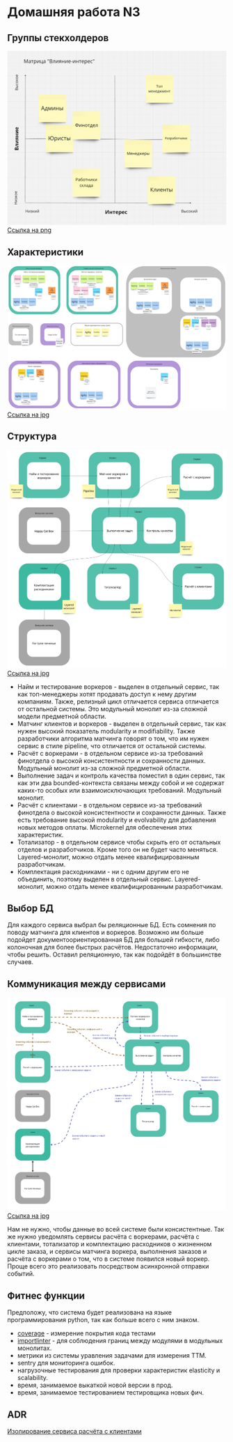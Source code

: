 Домашняя работа N3
==================

Группы стекхолдеров
-------------------
![Stackholders](./stackholders.png  "Stackholders")
[Ссылка на png](stackholders.png)

Характеристики
--------------
![Characteristics](./characteristics.jpg  "Characteristics")
[Ссылка на jpg](characteristics.jpg)

Структура
---------
![Structure](./structure.jpg  "Structure")
[Ссылка на jpg](structure.jpg)

* Найм и тестирование воркеров - выделен в отдельный сервис, так как топ-менеджеры хотят продавать доступ к нему другим компаниям. Также, релизный цикл отличается сервиса отличается от остальной системы. Это модульный монолит из-за сложной модели предметной области.
* Матчинг клиентов и воркеров - выделен в отдельный сервис, так как нужен высокий показатель modularity и modifiability. Также разработчики алгоритма матчинга говорят о том, что им нужен сервис в стиле pipeline, что отличается от остальной системы.
* Расчёт с воркерами - в отдельном сервисе из-за требований финотдела о высокой консистентности и сохранности данных. Модульный монолит из-за сложной предметной области.
* Выполнение задач и контроль качества поместил в один сервис, так как эти два bounded-контекста связаны между собой и не содержат каких-то особых или взаимоисключающих требований. Модульный монолит.
* Расчёт с клиентами - в отдельном сервисе из-за требований финотдела о высокой консистентности и сохранности данных. Также есть требование высокой modularity и evolvability для добавления новых методов оплаты. Microkernel для обеспечения этих характеристик.
* Тотализатор - в отдельном сервисе чтобы скрыть его от остальных отделов и разработчиков. Кроме того он не будет часто меняться. Layered-монолит, можно отдать менее квалифицированным разработчикам.
* Комплектация расходниками - ни с одним другим его не объединить, поэтому выделен в отдельный сервис. Layered-монолит, можно отдать менее квалифицированным разработчикам.

Выбор БД
--------

Для каждого сервиса выбрал бы реляционные БД. Есть сомнения по поводу матчинга для клиентов и воркеров. Возможно им больше подойдет документоориентированная БД для большей гибкости, либо колоночная для более быстрых расчётов. Недостаточно информации, чтобы решить. Оставил реляционную, так как подойдёт в большинстве случаев.


Коммуникация между сервисами
----------------------------
![Structure](./communication.jpg  "Communication")
[Ссылка на jpg](communication.jpg)

Нам не нужно, чтобы данные во всей системе были консистентные. Так же нужно уведомлять сервисы расчёта с воркерами, расчёта с клиентами, тотализатор и комплектацию расходников о жизненном цикле заказа, и сервисы матчинга воркера, выполнения заказов и расчёта с воркерами о том, что в системе появился новый воркер. Проще всего это реализовать посредством асинхронной отправки событий.


Фитнес функции
--------------

Предположу, что система будет реализована на языке программирования python, так как больше всего с ним знаком.
* [coverage](https://coverage.readthedocs.io) - измерение покрытия кода тестами
* [importlinter](https://github.com/seddonym/import-linter) - для соблюдения границ между модулями в модульных монолитах.
* метрики из системы уравления задачами для измерения TTM.
* sentry для мониторинга ошибок.
* нагрузочные тестирования для проверки характеристик elasticity и scalability.
* время, занимаемое выкаткой новой версии в прод.
* время, занимаемое тестированием тестировщика новых фич.


ADR
---

[Изолирование сервиса расчёта с клиентами](./adr/01-we-will-separate-billing-service.md)
